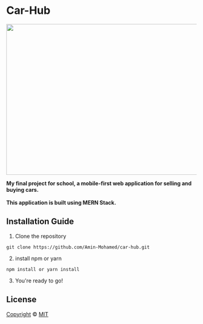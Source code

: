 # Car-Hub
<img src="https://media.giphy.com/media/8UHSFMTCnK80EQQiSd/giphy.gif" width="900" height="400" />

**My final project for school, a mobile-first web application for selling and buying cars.<br><br>This application is built using MERN Stack.**


## Installation Guide
1. Clone the repository
```
git clone https://github.com/Amin-Mohamed/car-hub.git
```

2. install npm or yarn
```
npm install or yarn install
```

3. You're ready to go!


## License
[Copyright](LICENSE) © [MIT](https://choosealicense.com/licenses/mit/)
